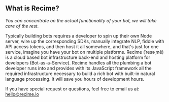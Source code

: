## What is Recime?

_You can concentrate on the actual functionality of your bot, we will take care of the rest._

Typically building bots requires a developer to spin up their own Node server, wire up the corresponding SDKs, manually integrate NLP, fiddle with API access tokens, and then host it all somewhere, and that's just for one service, imagine you have your bot on multiple platforms. Recime \(ˈresəˌmē\) is a cloud based bot infrastructure back-end and hosting platform for developers \(Bot-as-a-Service\). Recime handles all the plumbing a bot developer runs into and provides with its JavaScript framework all the required infrastructure necessary to build a rich bot with built-in natural language processing. It will save you hours of development hours.  

If you have special request or questions, feel free to email us at: hello@recime.io
